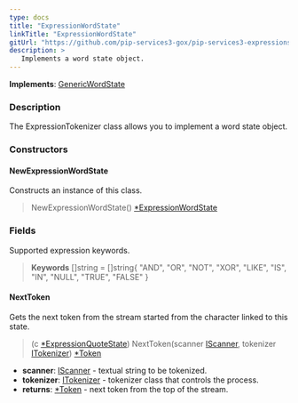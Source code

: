```yaml
---
type: docs
title: "ExpressionWordState"
linkTitle: "ExpressionWordState"
gitUrl: "https://github.com/pip-services3-gox/pip-services3-expressions-gox"
description: > 
   Implements a word state object.
---
```


**Implements**: [GenericWordState](../../../tokenizers/generic/generic_word_state)

### Description

The ExpressionTokenizer class allows you to implement a word state object.

### Constructors

#### NewExpressionWordState
Constructs an instance of this class.

> NewExpressionWordState() [*ExpressionWordState]()


### Fields

<span class="hide-title-link">

Supported expression keywords.

> **Keywords** []string = []string{
   "AND", "OR", "NOT", "XOR", "LIKE", "IS", "IN", "NULL", "TRUE", "FALSE"
}

</span>


#### NextToken
Gets the next token from the stream started from the character linked to this state.

> (c [*ExpressionQuoteState]()) NextToken(scanner [IScanner](../../../io/iscanner), tokenizer [ITokenizer](../../../tokenizers/itokenizer)) [*Token](../../../tokenizers/token)

- **scanner**: [IScanner](../../../io/iscanner) - textual string to be tokenized.
- **tokenizer**: [ITokenizer](../../../tokenizers/itokenizer) - tokenizer class that controls the process.
- **returns**: [*Token](../../../tokenizers/token) - next token from the top of the stream.
